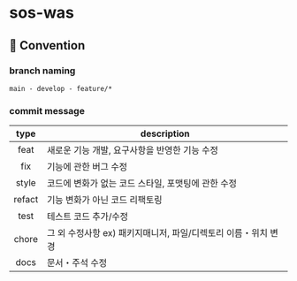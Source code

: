 # sos-was

## 📌 Convention

### branch naming
```
main - develop - feature/*
```

### commit message 
|type|description|
|:-:|---|
|feat|새로운 기능 개발, 요구사항을 반영한 기능 수정|
|fix|기능에 관한 버그 수정|
|style|코드에 변화가 없는 코드 스타일, 포맷팅에 관한 수정|
|refact|기능 변화가 아닌 코드 리팩토링|
|test|테스트 코드 추가/수정|
|chore|그 외 수정사항 ex) 패키지매니저, 파일/디렉토리 이름・위치 변경|
|docs|문서・주석 수정|
